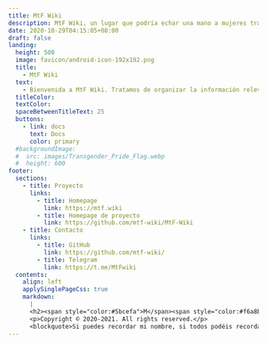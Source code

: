 ```yaml
---
title: MtF Wiki
description: MtF Wiki, un lugar que podría echar una mano a mujeres trans.
date: 2020-10-29T04:15:05+08:00
draft: false
landing:
  height: 500
  image: favicon/android-icon-192x192.png
  title:
    - MtF Wiki
  text:
    - Bienvenida a MtF Wiki. Tratamos de organizar la información relevante de mujeres trans para daros mejor ayuda~
  titleColor:
  textColor:
  spaceBetweenTitleText: 25
  buttons:
    - link: docs
      text: Docs
      color: primary
  #backgroundImage: 
  #  src: images/Transgender_Pride_Flag.webp
  #  height: 600
footer:
  sections:
    - title: Proyecto
      links:
        - title: Homepage
          link: https://mtf.wiki
        - title: Homepage de proyecto
          link: https://github.com/mtf-wiki/MtF-Wiki
    - title: Contacto
      links:
        - title: GitHub
          link: https://github.com/mtf-wiki/
        - title: Telegram
          link: https://t.me/MtFwiki
  contents: 
    align: left
    applySinglePageCss: true
    markdown:
      |
      <h2><span style="color:#5bcefa">M</span><span style="color:#f6a8b8">t</span>F <span style="color:#f6a8b8">Wi</span><span style="color:#5bcefa">ki</span></h2>
      <p>Copyright © 2020-2021. All rights reserved.</p>
      <blockquote>Si puedes recordar mi nombre, si todos podéis recordarlo, tal vez yo o «nosotras», un día, vivamos libres.</blockquote>
---
```

